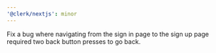 ```yaml
---
'@clerk/nextjs': minor
---
```


Fix a bug where navigating from the sign in page to the sign up page required two back button presses to go back.
